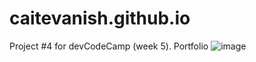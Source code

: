 # caitevanish.github.io
Project #4 for devCodeCamp (week 5). Portfolio
![image](https://user-images.githubusercontent.com/96436738/168127173-22152e8e-9ee5-4bde-a954-2fe0c38d252c.png)
